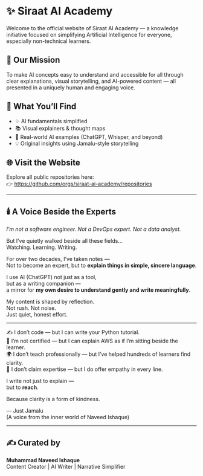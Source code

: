 
# ✨ Siraat AI Academy

Welcome to the official website of Siraat AI Academy — a knowledge initiative focused on simplifying Artificial Intelligence for everyone, especially non-technical learners.

## 🎯 Our Mission
To make AI concepts easy to understand and accessible for all through clear explanations, visual storytelling, and AI-powered content — all presented in a uniquely human and engaging voice.

## 🧠 What You’ll Find
- ✨ AI fundamentals simplified  
- 📚 Visual explainers & thought maps  
- 🤖 Real-world AI examples (ChatGPT, Whisper, and beyond)  
- 💡 Original insights using Jamalu-style storytelling  

## 🌐 Visit the Website
Explore all public repositories here:  
👉 https://github.com/orgs/siraat-ai-academy/repositories

---

## 🕯️ A Voice Beside the Experts

_I’m not a software engineer. Not a DevOps expert. Not a data analyst._

But I’ve quietly walked beside all these fields…  
Watching. Learning. Writing.

For over two decades, I’ve taken notes —  
Not to become an expert, but to **explain things in simple, sincere language**.

I use AI (ChatGPT) not just as a tool,  
but as a writing companion —  
a mirror for **my own desire to understand gently and write meaningfully**.

My content is shaped by reflection.  
Not rush. Not noise.  
Just quiet, honest effort.

---

✍️ I don’t code — but I can write your Python tutorial.  
📘 I’m not certified — but I can explain AWS as if I’m sitting beside the learner.  
🌍 I don’t teach professionally — but I’ve helped hundreds of learners find clarity.  
💬 I don’t claim expertise — but I do offer empathy in every line.

I write not just to explain —  
but to **reach**.

Because clarity is a form of kindness.

— Just Jamalu  
(A voice from the inner world of Naveed Ishaque)

---

## ✍️ Curated by
**Muhammad Naveed Ishaque**  
Content Creator | AI Writer | Narrative Simplifier
